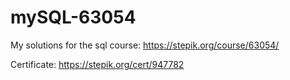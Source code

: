 # mySQL-63054
My solutions for the sql course: https://stepik.org/course/63054/

Certificate: https://stepik.org/cert/947782
